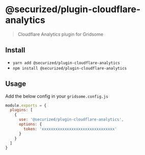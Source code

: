 # @securized/plugin-cloudflare-analytics

> Cloudflare Analytics plugin for Gridsome

## Install
- `yarn add @securized/plugin-cloudflare-analytics`
- `npm install @securized/plugin-cloudflare-analytics`

## Usage

Add the below config in your `gridsome.config.js`

```js
module.exports = {
  plugins: [
    {
      use: '@securized/plugin-cloudflare-analytics',
      options: {
        token: 'xxxxxxxxxxxxxxxxxxxxxxxxxxxxxxxx'
      }
    }
  ]
}
```
